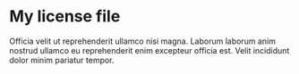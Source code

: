 # My license file
Officia velit ut reprehenderit ullamco nisi magna.  Laborum laborum anim nostrud ullamco eu reprehenderit enim excepteur officia est. Velit incididunt dolor minim  pariatur tempor.




